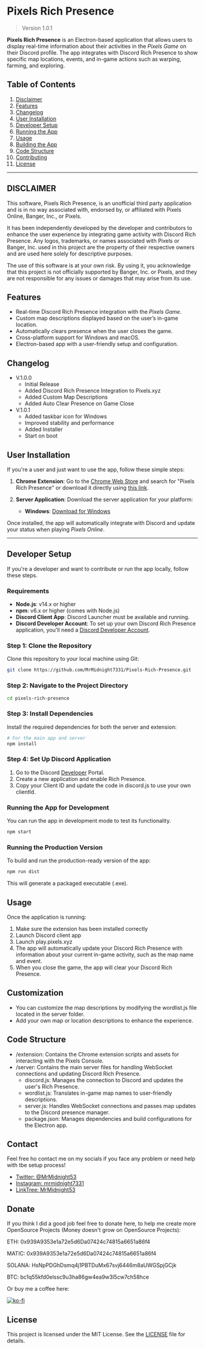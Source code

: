 # **Pixels Rich Presence**
> Version 1.0.1

**Pixels Rich Presence** is an Electron-based application that allows users to display real-time information about their activities in the *Pixels Game* on their Discord profile. The app integrates with Discord Rich Presence to show specific map locations, events, and in-game actions such as warping, farming, and exploring.

## **Table of Contents**
1. [Disclaimer](#disclaimer)
2. [Features](#features)
3. [Changelog](#changelog)
4. [User Installation](#user-installation)
5. [Developer Setup](#developer-setup)
6. [Running the App](#running-the-app)
7. [Usage](#usage)
8. [Building the App](#building-the-app)
9. [Code Structure](#code-structure)
10. [Contributing](#contributing)
11. [License](#license)

---
## **DISCLAIMER**

This software, Pixels Rich Presence, is an unofficial third party application and is in no way associated with, endorsed by, or affiliated with Pixels Online, Banger, Inc., or Pixels.

It has been independently developed by the developer and contributors to enhance the user experience by integrating game activity with Discord Rich Presence. Any logos, trademarks, or names associated with Pixels or Banger, Inc. used in this project are the property of their respective owners and are used here solely for descriptive purposes.

The use of this software is at your own risk. By using it, you acknowledge that this project is not officially supported by Banger, Inc. or Pixels, and they are not responsible for any issues or damages that may arise from its use.


## **Features**
- Real-time Discord Rich Presence integration with the *Pixels Game*.
- Custom map descriptions displayed based on the user’s in-game location.
- Automatically clears presence when the user closes the game.
- Cross-platform support for Windows and macOS.
- Electron-based app with a user-friendly setup and configuration.

## **Changelog**
- V.1.0.0
  - Initial Release
  - Added Discord Rich Presence Integration to Pixels.xyz
  - Added Custom Map Descriptions
  - Added Auto Clear Presence on Game Close
- V.1.0.1
  - Added taskbar icon for Windows
  - Improved stability and performance
  - Added Installer
  - Start on boot

## **User Installation**
If you're a user and just want to use the app, follow these simple steps:

1. **Chrome Extension**: Go to the [Chrome Web Store](https://chrome.google.com/webstore) and search for "Pixels Rich Presence" or download it directly using [this link](https://your-link-to-chrome-store).

2. **Server Application**: Download the server application for your platform:
    - **Windows**: [Download for Windows](https://github.com/MrMidnight7331/Pixels-Rich-Presence/releases)

Once installed, the app will automatically integrate with Discord and update your status when playing *Pixels Online*.

---

## **Developer Setup**
If you're a developer and want to contribute or run the app locally, follow these steps.

### **Requirements**
- **Node.js**: v14.x or higher
- **npm**: v6.x or higher (comes with Node.js)
- **Discord Client App**: Discord Launcher must be available and running.
- **Discord Developer Account**: To set up your own Discord Rich Presence application, you'll need a [Discord Developer Account](https://discord.com/developers/applications).

### **Step 1: Clone the Repository**
Clone this repository to your local machine using Git:
```bash
git clone https://github.com/MrMidnight7331/Pixels-Rich-Presence.git
```

### **Step 2: Navigate to the Project Directory**
```bash
cd pixels-rich-presence
```

### **Step 3: Install Dependencies**
Install the required dependencies for both the server and extension:
```bash
# For the main app and server
npm install
```
### **Step 4: Set Up Discord Application**
1. Go to the Discord [Developer](https://discord.com/developers/) Portal.
2. Create a new application and enable Rich Presence.
3. Copy your Client ID and update the code in discord.js to use your own clientId.

### **Running the App for Development**
You can run the app in development mode to test its functionality.

```bash
npm start
```

### **Running the Production Version**
To build and run the production-ready version of the app:
```bash
npm run dist
```
This will generate a packaged executable (.exe).

## **Usage**
Once the application is running:

1. Make sure the extension has been installed correctly
2. Launch Discord client app
3. Launch play.pixels.xyz
4. The app will automatically update your Discord Rich Presence with information about your current in-game activity, such as the map name and event.
5. When you close the game, the app will clear your Discord Rich Presence.

## **Customization**
- You can customize the map descriptions by modifying the wordlist.js file located in the server folder.
- Add your own map or location descriptions to enhance the experience.

 ## **Code Structure**
- /extension: Contains the Chrome extension scripts and assets for interacting with the Pixels Console.
- /server: Contains the main server files for handling WebSocket connections and updating Discord Rich Presence.
  - discord.js: Manages the connection to Discord and updates the user's Rich Presence.
  - wordlist.js: Translates in-game map names to user-friendly descriptions.
  - server.js: Handles WebSocket connections and passes map updates to the Discord presence manager.
  - package.json: Manages dependencies and build configurations for the Electron app.

## **Contact**
Feel free ho contact me on my socials if you face any problem or need help with tbe setup process!

- [Twitter: @MrMidnight53](https://twitter.com/MrMidnight53)
- [Instagram: mrmidnight7331](https://www.instagram.com/mrmidnight7331)
- [LinkTree: MrMidnight53](https://linktr.ee/MrMidnight53)

## **Donate**
If you think I did a good job feel free to donate here, to help me create more OpenSource Projects (Money doesn't grow on OpenSource Projects):

ETH: 0x939A9353e1a72e5d6Da07424c74815a6651a86f4

MATIC: 0x939A9353e1a72e5d6Da07424c74815a6651a86f4

SOLANA: HsNpPDGhDsmq4j1PBTDuMx67svj6446m8aUWGSpjGCjk

BTC: bc1q55kfd0elssc9u3ha86gw4ea9w3l5cw7ch58hce

Or buy me a coffee here:

[![ko-fi](https://ko-fi.com/img/githubbutton_sm.svg)](https://ko-fi.com/S6S7NRQSG)

## **License**
  This project is licensed under the MIT License. See the [LICENSE](LICENSE) file for details.
